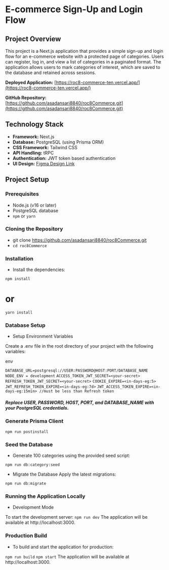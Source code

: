 # E-commerce Sign-Up and Login Flow

## Project Overview

This project is a Next.js application that provides a simple sign-up and login flow for an e-commerce website with a protected page of categories. Users can register, log in, and view a list of categories in a paginated format. The application allows users to mark categories of interest, which are saved to the database and retained across sessions.

**Deployed Application:** [https://roc8-commerce-ten.vercel.app/](https://roc8-commerce-ten.vercel.app/)

**GitHub Repository:** [https://github.com/asadansari8840/roc8Commerce.git](https://github.com/asadansari8840/roc8Commerce.git)

## Technology Stack

-   **Framework:** Next.js
-   **Database:** PostgreSQL (using Prisma ORM)
-   **CSS Framework:** Tailwind CSS
-   **API Handling:** tRPC
-   **Authentication:** JWT token based authentication
-   **UI Design:** [Figma Design Link](https://www.figma.com/file/EjNZKDNTtgERV5PgF0mxnt/MERN-Assignment?type=design&node-Id=33:667&mode=design&t=6k9GiDcswPavMOTD-1)

## Project Setup

### Prerequisites

-   Node.js (v16 or later)
-   PostgreSQL database
-   `npm` or `yarn`

### Cloning the Repository

- git clone https://github.com/asadansari8840/roc8Commerce.git
- `cd roc8Commerce`

### Installation

- Install the dependencies:

`npm install`
# or
`yarn install`

### Database Setup

- Setup Environment Variables

Create a .env file in the root directory of your project with the following variables:

env

`DATABASE_URL=postgresql://USER:PASSWORD@HOST:PORT/DATABASE_NAME`
`NODE_ENV = development`
`ACCESS_TOKEN_JWT_SECRET=<your-secret>`
`REFRESH_TOKEN_JWT_SECRET=<your-secret>` 
`COOKIE_EXPIRE=<in-days-eg:5>`
`JWT_REFRESH_TOKEN_EXPIRE=<in-days-eg:7d>`
`JWT_ACCESS_TOKEN_EXPIRE=<in-days-eg:15min> //must be less than Refresh token`

##### Replace USER, PASSWORD, HOST, PORT, and DATABASE_NAME with your PostgreSQL credentials.

### Generate Prisma Client

`npm run postinstall`

### Seed the Database

- Generate 100 categories using the provided seed script:

`npm run db:category:seed`

- Migrate the Database
Apply the latest migrations:

`npm run db:migrate`

### Running the Application Locally

- Development Mode

To start the development server: `npm run dev` The application will be available at http://localhost:3000.

### Production Build

- To build and start the application for production:

`npm run build`
`npm start`
The application will be available at http://localhost:3000.
